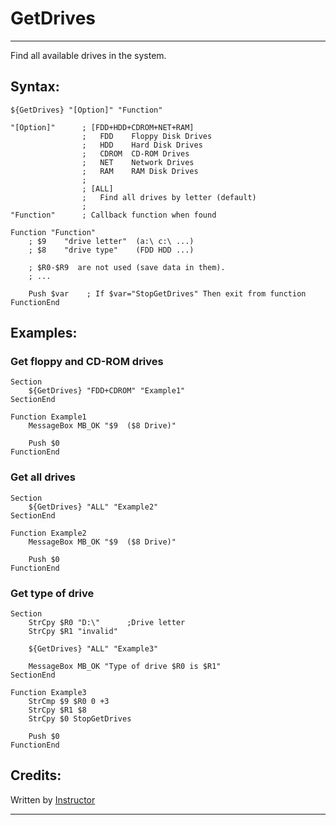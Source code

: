 # GetDrives

---

Find all available drives in the system.

## Syntax:

	${GetDrives} "[Option]" "Function"

	"[Option]"      ; [FDD+HDD+CDROM+NET+RAM]
	                ;   FDD    Floppy Disk Drives
	                ;   HDD    Hard Disk Drives 
	                ;   CDROM  CD-ROM Drives
	                ;   NET    Network Drives
	                ;   RAM    RAM Disk Drives
	                ;
	                ; [ALL]
	                ;   Find all drives by letter (default)
	                ;
	"Function"      ; Callback function when found

	Function "Function"
		; $9    "drive letter"  (a:\ c:\ ...)
		; $8    "drive type"    (FDD HDD ...)

		; $R0-$R9  are not used (save data in them).
		; ...

		Push $var    ; If $var="StopGetDrives" Then exit from function
	FunctionEnd

## Examples:

### Get floppy and CD-ROM drives

	Section
		${GetDrives} "FDD+CDROM" "Example1"
	SectionEnd

	Function Example1
		MessageBox MB_OK "$9  ($8 Drive)"

		Push $0
	FunctionEnd

### Get all drives

	Section
		${GetDrives} "ALL" "Example2"
	SectionEnd

	Function Example2
		MessageBox MB_OK "$9  ($8 Drive)"

		Push $0
	FunctionEnd

### Get type of drive

	Section
		StrCpy $R0 "D:\"      ;Drive letter
		StrCpy $R1 "invalid"

		${GetDrives} "ALL" "Example3"

		MessageBox MB_OK "Type of drive $R0 is $R1"
	SectionEnd

	Function Example3
		StrCmp $9 $R0 0 +3
		StrCpy $R1 $8
		StrCpy $0 StopGetDrives

		Push $0
	FunctionEnd

## Credits:

Written by [Instructor](1)

---

[1]: http://nsis.sourceforge.net/User:Instructor